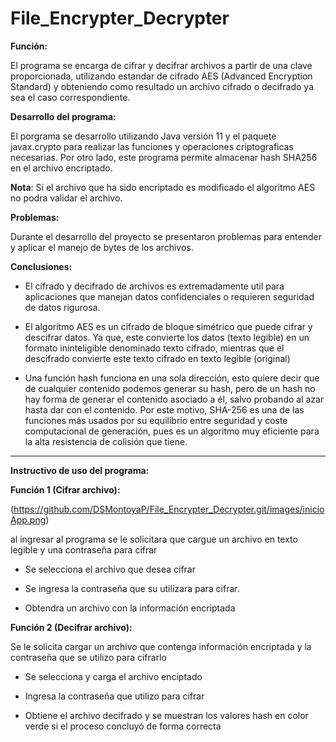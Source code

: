 # File_Encrypter_Decrypter

**Función:**

El programa se encarga de cifrar y decifrar archivos a partir de una clave proporcionada, utilizando estandar de 
cifrado AES (Advanced Encryption Standard) y obteniendo como resultado un archivo cifrado o decifrado ya sea el caso correspondiente.

**Desarrollo del programa:**

El porgrama se desarrollo utilizando Java versión 11 y el paquete javax.crypto para realizar las funciones y 
operaciones criptograficas necesarias. Por otro lado, este programa permite almacenar hash SHA256 en el archivo encriptado.

**Nota**: Si el archivo que ha sido encriptado es modificado el algoritmo AES no podra validar el archivo.


**Problemas:** 

Durante el desarrollo del proyecto se presentaron problemas para entender y aplicar el manejo de bytes de los archivos.

**Conclusiones:**

+ El cifrado y decifrado de archivos es extremadamente util para aplicaciones que manejan datos confidenciales o requieren 
seguridad de datos rigurosa.

+ El algoritmo AES es un cifrado de bloque simétrico que puede cifrar y descifrar datos. Ya que, este convierte los datos (texto legible) 
en un formato ininteligible denominado texto cifrado, mientras que el descifrado convierte este texto cifrado en texto legible (original)

+ Una función hash funciona en una sola dirección, esto quiere decir que de cualquier contenido podemos generar su hash, pero de un hash
no hay forma de generar el contenido asociado a él, salvo probando al azar hasta dar con el contenido. Por este motivo, SHA-256 es una de 
las funciones más usados por su equilibrio entre seguridad y coste computacional de generación, pues es un algoritmo muy eficiente para 
la alta resistencia de colisión que tiene.
***


**Instructivo de uso del programa:**


**Función 1 (Cifrar archivo):** 


(https://github.com/DSMontoyaP/File_Encrypter_Decrypter.git/images/inicioApp.png)


al ingresar al programa se le solicitara que cargue un archivo en texto legible y una contraseña para cifrar


+ Se selecciona el archivo que desea cifrar


+ Se ingresa la contraseña que su utilizara para cifrar.


+ Obtendra un archivo con la información encriptada


**Función 2 (Decifrar archivo):** 


Se le solicita cargar un archivo que contenga información encriptada y la contraseña que se utilizo para cifrarlo


+ Se selecciona y carga el archivo enciptado 


+ Ingresa la contraseña que utilizo para cifrar


+ Obtiene el archivo decifrado y se muestran los valores hash en color verde si el proceso concluyó de forma correcta 
